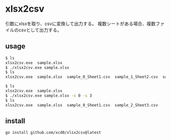 # xlsx2csv

引数にxlsxを取り、csvに変換して出力する。
複数シートがある場合、複数ファイルのcsvとして出力する。

## usage

```sh
$ ls
xlsx2csv.exe  sample.xlsx
$ ./xlsx2csv.exe sample.xlsx
$ ls
xlsx2csv.exe  sample.xlsx  sample_0_Sheet1.csv  sample_1_Sheet2.csv  sample_2_Sheet3.csv
```

```sh
$ ls
xlsx2csv.exe  sample.xlsx
$ ./xlsx2csv.exe sample.xlsx -s 0 -s 3
$ ls
xlsx2csv.exe  sample.xlsx  sample_0_Sheet1.csv  sample_2_Sheet3.csv
```

## install

```sh
go install github.com/xcd0/xlsx2csv@latest
```

